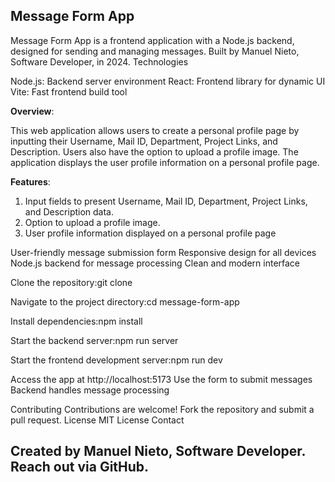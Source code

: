 ## Message Form App

Message Form App is a frontend application with a Node.js backend, designed for sending and managing messages. Built by Manuel Nieto, Software Developer, in 2024.
Technologies

Node.js: Backend server environment
React: Frontend library for dynamic UI
Vite: Fast frontend build tool

**Overview**:

This web application allows users to create a personal profile page by inputting their Username, Mail ID, Department, Project Links, and Description. 
Users also have the option to upload a profile image. The application displays the user profile information on a personal profile page.

**Features**:

1. Input fields to present Username, Mail ID, Department, Project Links, and Description data.
2. Option to upload a profile image.
3. User profile information displayed on a personal profile page

User-friendly message submission form
Responsive design for all devices
Node.js backend for message processing
Clean and modern interface

Clone the repository:git clone <repository-url>


Navigate to the project directory:cd message-form-app


Install dependencies:npm install


Start the backend server:npm run server


Start the frontend development server:npm run dev

Access the app at http://localhost:5173
Use the form to submit messages
Backend handles message processing

Contributing
Contributions are welcome! Fork the repository and submit a pull request.
License
MIT License
Contact

## Created by Manuel Nieto, Software Developer. Reach out via GitHub.
